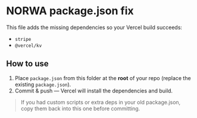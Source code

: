 # NORWA package.json fix

This file adds the missing dependencies so your Vercel build succeeds:

- `stripe`
- `@vercel/kv`

## How to use
1) Place `package.json` from this folder at the **root** of your repo (replace the existing `package.json`).
2) Commit & push — Vercel will install the dependencies and build.

> If you had custom scripts or extra deps in your old package.json, copy them back into this one before committing.
